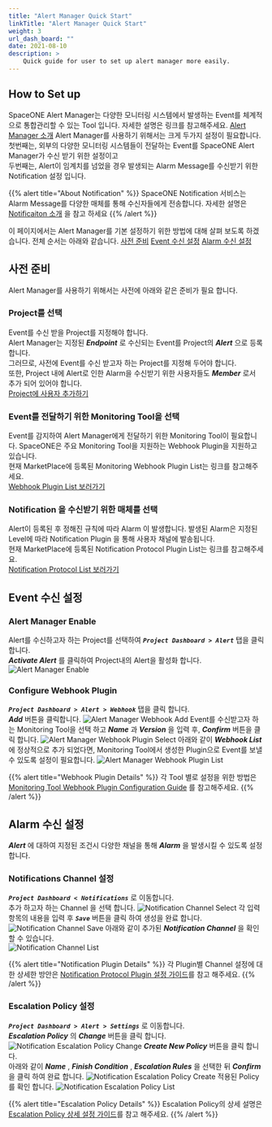 ```yaml
---
title: "Alert Manager Quick Start"
linkTitle: "Alert Manager Quick Start"
weight: 3
url_dash_board: ""
date: 2021-08-10
description: >
    Quick guide for user to set up alert manager more easily.
---
```


## How to Set up
SpaceONE Alert Manager는 다양한 모니터링 시스템에서 발생하는 Event를 체계적으로 통합관리할 수 있는 Tool 입니다. 자세한 설명은 링크를 참고해주세요. 
[Alert Manager 소개](/docs/guides/user_guide/monitoring/)
Alert Manager를 사용하기 위해서는 크게 두가지 설정이 필요합니다.<br>
첫번째는, 외부의 다양한 모니터링 시스템들이 전달하는 Event를 SpaceONE Alert Manager가 수신 받기 위한 설정이고<br>
두번째는, Alert이 임계치를 넘었을 경우 발생되는 Alarm Message를 수신받기 위한 Notification 설정 입니다.

{{% alert title="About Notification" %}}
SpaceONE Notification 서비스는 Alarm Message를 다양한 매체를 통해 수신자들에게 전송합니다. 자세한 설명은 [Notificaiton 소개](/docs/guides/user_guide/notification/) 을 참고 하세요
{{% /alert %}}

이 페이지에서는 Alert Manager를 기본 설정하기 위한 방법에 대해 살펴 보도록 하겠습니다. 전체 순서는 아래와 같습니다.
[사전 준비](/docs/guides/user_guide/gettingstart/alert-manager-quick-start/#Prerequisites)
[Event 수신 설정](#event-수신-설정)
[Alarm 수신 설정](#alarm-수신-설정)

## 사전 준비
Alert Manager를 사용하기 위해서는 사전에 아래와 같은 준비가 필요 합니다. 

### Project를 선택 
Event를 수신 받을 Project를 지정해야 합니다.<br>
Alert Manager는 지정된 _**Endpoint**_ 로 수신되는 Event를 Project의 _**Alert**_ 으로 등록 합니다.<br>
그러므로, 사전에 Event를 수신 받고자 하는 Project를 지정해 두어야 합니다.<br>
또한, Project 내에 Alert로 인한 Alarm을 수신받기 위한 사용자들도 _**Member**_ 로서 추가 되어 있어야 합니다.<br>
[Project에 사용자 추가하기](/docs/guides/user_guide/project/project_management/#add-member)

### Event를 전달하기 위한 Monitoring Tool을 선택
Event를 감지하여 Alert Manager에게 전달하기 위한 Monitoring Tool이 필요합니다. SpaceONE은 주요 Monitoring Tool을 지원하는 Webhook Plugin을 지원하고 있습니다.<br>
현재 MarketPlace에 등록된 Monitoring Webhook Plugin List는 링크를 참고해주세요.<br>
[Webhook Plugin List 보러가기](/docs/references/supported_technologies/#webhook)


### Notification 을 수신받기 위한 매체를 선택
Alert이 등록된 후 정해진 규칙에 따라 Alarm 이 발생합니다. 발생된 Alarm은 지정된 Level에 따라 Notification Plugin 을 통해 사용자 채널에 발송됩니다.<br>
현재 MarketPlace에 등록된 Notification Protocol Plugin List는 링크를 참고해주세요.<br>
[Notification Protocol List 보러가기](/docs/references/supported_technologies/#notification)

## Event 수신 설정

### Alert Manager Enable
Alert를 수신하고자 하는 Project를 선택하여 _**`Project Dashboard > Alert`**_ 탭을 클릭 합니다.<br> 
_**Activate Alert**_ 를 클릭하여 Project내의 Alert을 활성화 합니다.
![Alert Manager Enable](/docs/guides/user_guide/gettingstart/alert_manager_img/alert_manager_img_01.png)

### Configure Webhook Plugin
_**`Project Dashboard > Alert > Webhook`**_ 탭을 클릭 합니다.<br> 
_**Add**_ 버튼을 클릭합니다.
![Alert Manager Webhook Add](/docs/guides/user_guide/gettingstart/alert_manager_img/alert_manager_img_02.png)
Event를 수신받고자 하는 Monitoring Tool을 선택 하고 _**Name**_ 과 _**Version**_ 을 입력 후, _**Confirm**_ 버튼을 클릭 합니다.
![Alert Manager Webhook Plugin Select](/docs/guides/user_guide/gettingstart/alert_manager_img/alert_manager_img_03.png)
아래와 같이 _**Webhook List**_ 에 정상적으로 추가 되었다면, Monitoring Tool에서 생성한 Plugin으로 Event를 보낼 수 있도록 설정이 필요합니다.
![Alert Manager Webhook Plugin List](/docs/guides/user_guide/gettingstart/alert_manager_img/alert_manager_img_06.png)

{{% alert title="Webhook Plugin Details" %}}
각 Tool 별로 설정을 위한 방법은 [Monitoring Tool Webhook Plugin Configuration Guide](/docs/guides/user_guide/monitoring/webhook_settings/) 를 참고해주세요.
{{% /alert %}}



## Alarm 수신 설정
_**Alert**_ 에 대하여 지정된 조건시 다양한 채널을 통해 _**Alarm**_ 을 발생시킬 수 있도록 설정 합니다.

### Notifications Channel 설정
_**`Project Dashboard < Notifications`**_ 로 이동합니다.<br> 
추가 하고자 하는 Channel 을 선택 합니다. 
![Notification Channel Select](/docs/guides/user_guide/gettingstart/alert_manager_img/alert_manager_img_05.png)
각 입력 항목의 내용을 입력 후 _**`Save`**_ 버튼을 클릭 하여 생성을 완료 합니다.
![Notification Channel Save](/docs/guides/user_guide/gettingstart/alert_manager_img/alert_manager_img_07.png)
아래와 같이 추가된 _**Notification Channel**_ 을 확인할 수 있습니다.  
![Notification Channel List](/docs/guides/user_guide/gettingstart/alert_manager_img/alert_manager_img_08.png)

{{% alert title="Notification Plugin Details" %}}
각 Plugin별 Channel 설정에 대한 상세한 방안은 [Notification Protocol Plugin 설정 가이드](/docs/guides/user_guide/notification/protocol/)를 참고 해주세요.
{{% /alert %}}

### Escalation Policy 설정
_**`Project Dashboard > Alert > Settings`**_ 로 이동합니다.<br>
_**Escalation Policy**_ 의 _**Change**_ 버튼을 클릭 합니다.
![Notification Escalation Policy Change](/docs/guides/user_guide/gettingstart/alert_manager_img/alert_manager_img_04.png)
_**Create New Policy**_ 버튼을 클릭 합니다.<br> 
아래와 같이 _**Name**_ , _**Finish Condition**_ , _**Escalation Rules**_ 을 선택한 뒤 _**Confirm**_ 을 클릭 하여 완료 합니다.
![Notification Escalation Policy Create](/docs/guides/user_guide/gettingstart/alert_manager_img/alert_manager_img_09.png)
적용된 Policy를 확인 합니다.
![Notification Escalation Policy List](/docs/guides/user_guide/gettingstart/alert_manager_img/alert_manager_img_10.png)

{{% alert title="Escalation Policy Details" %}}
Escalation Policy의 상세 설명은  [Escalation Policy 상세 설정 가이드](/docs/guides/admin_guide/monitoring/alert_manager/escalation-policy/)를 참고 해주세요.
{{% /alert %}}